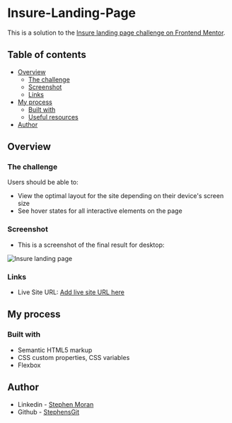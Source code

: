 # Insure-Landing-Page

This is a solution to the [Insure landing page challenge on Frontend Mentor](https://www.frontendmentor.io/challenges/insure-landing-page-uTU68JV8). 
## Table of contents

- [Overview](#overview)
  - [The challenge](#the-challenge)
  - [Screenshot](#screenshot)
  - [Links](#links)
- [My process](#my-process)
  - [Built with](#built-with)
  - [Useful resources](#useful-resources)
- [Author](#author)


## Overview

### The challenge

Users should be able to:

- View the optimal layout for the site depending on their device's screen size
- See hover states for all interactive elements on the page

### Screenshot

- This is a screenshot of the final result for desktop:

![Insure landing page](https://user-images.githubusercontent.com/45046901/129781550-a47fb978-ff59-4386-b125-ccbe88ba27b1.png)

### Links

- Live Site URL: [Add live site URL here](https://your-live-site-url.com)

## My process

### Built with

- Semantic HTML5 markup
- CSS custom properties, CSS variables
- Flexbox

## Author

- Linkedin - [Stephen Moran](https://www.linkedin.com/in/stephen-moran-/)
- Github - [StephensGit](https://github.com/StephensGit)


